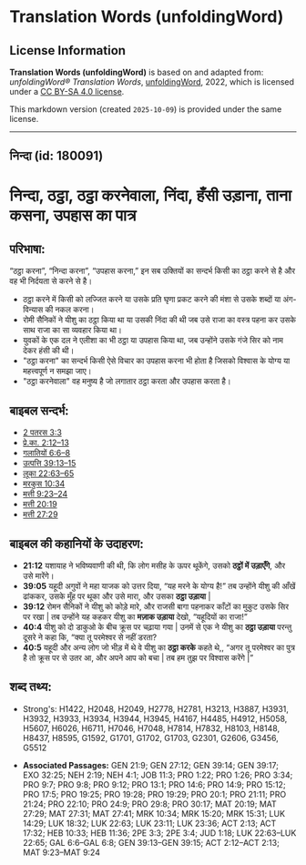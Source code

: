 # Translation Words (unfoldingWord)

## License Information

**Translation Words (unfoldingWord)** is based on and adapted from: _unfoldingWord® Translation Words_, [unfoldingWord](https://unfoldingword.org/utw), 2022, which is licensed under a [CC BY-SA 4.0 license](https://creativecommons.org/licenses/by-sa/4.0/legalcode.en).

This markdown version (created `2025-10-09`) is provided under the same license.



--------------------------------

## निन्दा (id: 180091)

निन्दा, ठट्ठा, ठट्ठा करनेवाला, निंदा, हँसी उड़ाना, ताना कसना, उपहास का पात्र
===========================================================================

परिभाषा:
--------

“ठट्ठा करना”, “निन्दा करना”, “उपहास करना,” इन सब उक्तियों का सन्दर्भ किसी का ठट्ठा करने से है और वह भी निर्दयता से करने से है।

* ठट्ठा करने में किसी को लज्जित करने या उसके प्रति घृणा प्रकट करने की मंशा से उसके शब्दों या अंग\-विन्यास की नकल करना।
* रोमी सैनिकों ने यीशु का ठट्ठा किया था या उसकी निंदा की थी जब उसे राजा का वस्त्र पहना कर उसके साथ राजा का सा व्यवहार किया था।
* युवकों के एक दल ने एलीशा का भी ठट्ठा या उपहास किया था, जब उन्होंने उसके गंजे सिर को नाम देकर हंसी की थी।
* "ठट्ठा करना" का सन्दर्भ किसी ऐसे विचार का उपहास करना भी होता है जिसको विश्वास के योग्य या महत्त्वपूर्ण न समझा जाए।
* "ठट्ठा करनेवाला" वह मनुष्य है जो लगातार ठट्ठा करता और उपहास करता है।

बाइबल सन्दर्भ:
--------------

* [2 पतरस 3:3](https://ref.ly/2Pet0:0)
* [प्रे.का. 2:12–13](https://ref.ly/Acts2:12-Acts2:13)
* [गलातियों 6:6–8](https://ref.ly/Gal6:6-Gal6:8)
* [उत्पत्ति 39:13–15](https://ref.ly/Gen39:13-Gen39:15)
* [लूका 22:63–65](https://ref.ly/Luke22:63-Luke22:65)
* [मरकुस 10:34](https://ref.ly/Mark10:34)
* [मत्ती 9:23–24](https://ref.ly/Matt9:23-Matt9:24)
* [मत्ती 20:19](https://ref.ly/Matt20:19)
* [मत्ती 27:29](https://ref.ly/Matt27:29)

बाइबल की कहानियों के उदाहरण:
----------------------------

* **21:12** यशायाह ने भविष्यवाणी की थी, कि लोग मसीह के ऊपर थूकेंगे, उसको **ठट्ठों में उड़ाएँगे**, और उसे मारेंगे।
* **39:05** यहूदी अगुवों ने महा याजक को उत्तर दिया, “यह मरने के योग्य है!” तब उन्होंने यीशु की आँखें ढांककर, उसके मुँह पर थूका और उसे मारा, और उसका **ठट्ठा उड़ाया** \|
* **39:12** रोमन सैनिकों ने यीशु को कोड़े मारे, और राजसी बागा पहनाकर काँटों का मुकुट उसके सिर पर रखा \| तब उन्होंने यह कहकर यीशु का **मज़ाक उड़ाया** देखो, “यहूदियों का राजा!”
* **40:4** यीशु को दो डाकुओ के बीच क्रूस पर चढ़ाया गया \| उनमें से एक ने यीशु का **ठट्ठा उड़ाया** परन्तु दूसरे ने कहा कि, “क्या तू परमेश्वर से नहीं डरता?
* **40:5** यहूदी और अन्य लोग जो भीड़ में थे वे यीशु का **ठट्ठा करके** कहते थे,, “अगर तू परमेश्वर का पुत्र है तो क्रूस पर से उतर आ, और अपने आप को बचा \| तब हम तुझ पर विश्वास करेंगे \|”

शब्द तथ्य:
----------

* Strong's: H1422, H2048, H2049, H2778, H2781, H3213, H3887, H3931, H3932, H3933, H3934, H3944, H3945, H4167, H4485, H4912, H5058, H5607, H6026, H6711, H7046, H7048, H7814, H7832, H8103, H8148, H8437, H8595, G1592, G1701, G1702, G1703, G2301, G2606, G3456, G5512

* **Associated Passages:** GEN 21:9; GEN 27:12; GEN 39:14; GEN 39:17; EXO 32:25; NEH 2:19; NEH 4:1; JOB 11:3; PRO 1:22; PRO 1:26; PRO 3:34; PRO 9:7; PRO 9:8; PRO 9:12; PRO 13:1; PRO 14:6; PRO 14:9; PRO 15:12; PRO 17:5; PRO 19:25; PRO 19:28; PRO 19:29; PRO 20:1; PRO 21:11; PRO 21:24; PRO 22:10; PRO 24:9; PRO 29:8; PRO 30:17; MAT 20:19; MAT 27:29; MAT 27:31; MAT 27:41; MRK 10:34; MRK 15:20; MRK 15:31; LUK 14:29; LUK 18:32; LUK 22:63; LUK 23:11; LUK 23:36; ACT 2:13; ACT 17:32; HEB 10:33; HEB 11:36; 2PE 3:3; 2PE 3:4; JUD 1:18; LUK 22:63–LUK 22:65; GAL 6:6–GAL 6:8; GEN 39:13–GEN 39:15; ACT 2:12–ACT 2:13; MAT 9:23–MAT 9:24

